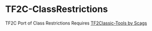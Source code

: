 # TF2C-ClassRestrictions
TF2C Port of Class Restrictions
Requires [TF2Classic-Tools by Scags](https://github.com/Scags/TF2Classic-Tools)
